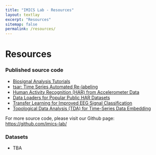 ```yaml
---
title: "IMICS Lab - Resources"
layout: textlay
excerpt: "Resources"
sitemap: false
permalink: /resources/
---
```


# Resources

### Published source code

- <a href="https://github.com/imics-lab/biosignal_analysis_tutorials">Biosignal Analysis Tutorials</a>
- <a href="https://github.com/imics-lab/TSAR">tsar: Time Series Automated Re-labeling</a>
- <a href="https://github.com/imics-lab/model_evaluation_for_HAR">Human Activity Recognition (HAR) from Accelerometer Data</a>
- <a href="https://github.com/imics-lab/load_data_time_series">Data Loaders for Popular Public HAR Datasets</a>
- <a href="https://github.com/imics-lab/eeg-transfer-learning">Transfer Learning for Improved EEG Signal Classification</a>
- <a href="https://github.com/imics-lab/time-embed">Topological Data Analysis (TDA) for Time-Series Data Embedding</a>

For more source code, please visit our Github page: <a href="https://github.com/imics-lab/">https://github.com/imics-lab/</a></p>

### Datasets

- TBA
